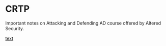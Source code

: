 # CRTP

Important notes on Attacking and Defending AD course offered by Altered Security. 

[text](https://www.google.com/url?sa%3Di%26url%3Dhttps%3A%2F%2Fwww.alteredsecurity.com%2Fadlab%26psig%3DAOvVaw2WuuEfCIiixeuNSbDVOy8f%26ust%3D1744440822044000%26source%3Dimages%26cd%3Dvfe%26opi%3D89978449%26ved%3D0CBQQjRxqFwoTCMDf482yz4wDFQAAAAAdAAAAABAE)